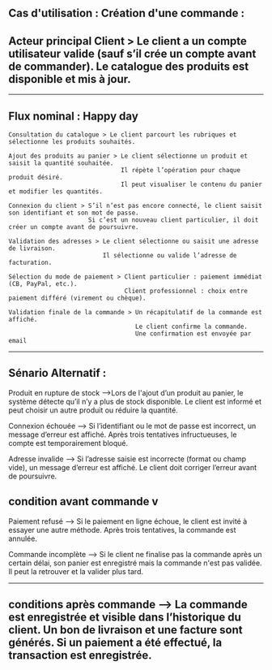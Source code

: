Cas d'utilisation : Création d'une commande :
---------------------------------------------

Acteur principal
    Client > Le client a un compte utilisateur valide (sauf s’il crée un compte avant de commander).
             Le catalogue des produits est disponible et mis à jour.
----------------------------------------------------------------------------------------------------------

----------------------------------------------------------------------------------------------------------

Flux nominal : Happy day
------------------------

    Consultation du catalogue > Le client parcourt les rubriques et sélectionne les produits souhaités.

    Ajout des produits au panier > Le client sélectionne un produit et saisit la quantité souhaitée.
                                   Il répète l’opération pour chaque produit désiré.
                                   Il peut visualiser le contenu du panier et modifier les quantités.

    Connexion du client > S’il n’est pas encore connecté, le client saisit son identifiant et son mot de passe.
                          Si c’est un nouveau client particulier, il doit créer un compte avant de poursuivre.

    Validation des adresses > Le client sélectionne ou saisit une adresse de livraison.
                              Il sélectionne ou valide l’adresse de facturation.

    Sélection du mode de paiement > Client particulier : paiement immédiat (CB, PayPal, etc.).
                                    Client professionnel : choix entre paiement différé (virement ou chèque).

    Validation finale de la commande > Un récapitulatif de la commande est affiché.
                                       Le client confirme la commande.
                                       Une confirmation est envoyée par email
------------------------------------------------------------------------------------------------------------             

Sénario Alternatif :
--------------------
Produit en rupture de stock -->Lors de l'ajout d’un produit au panier, le système détecte qu’il n’y a plus de stock disponible.
                               Le client est informé et peut choisir un autre produit ou réduire la quantité.

Connexion échouée --> Si l’identifiant ou le mot de passe est incorrect, un message d’erreur est affiché.
                      Après trois tentatives infructueuses, le compte est temporairement bloqué.

Adresse invalide --> Si l’adresse saisie est incorrecte (format ou champ vide), un message d’erreur est affiché.
                     Le client doit corriger l’erreur avant de poursuivre.

condition avant commande v
------------------------

Paiement refusé --> Si le paiement en ligne échoue, le client est invité à essayer une autre méthode.
                    Après trois tentatives, la commande est annulée.

Commande incomplète --> Si le client ne finalise pas la commande après un certain délai, son panier est enregistré mais la commande n'est pas validée.
                        Il peut la retrouver et la valider plus tard.

-------------------------------------------------------------------------------------------------------------------
conditions après commande --> La commande est enregistrée et visible dans l’historique du client. 
                              Un bon de livraison et une facture sont générés.
                              Si un paiement a été effectué, la transaction est enregistrée.
-------------------------------------------------------------------------------------------------------------------